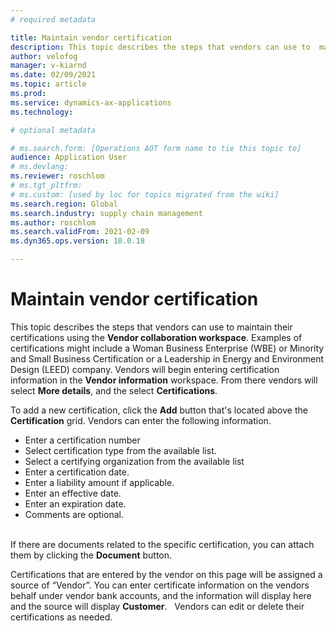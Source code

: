 ```yaml
---
# required metadata

title: Maintain vendor certification
description: This topic describes the steps that vendors can use to  maintain their certifications using the **Vendor collaboration workspace**. Examples of certifications might include a Woman Business Enterprise (WBE) or Minority and Small Business Certification or a Leadership in Energy and Environment Design (LEED) company.
author: velofog
manager: v-kiarnd
ms.date: 02/09/2021
ms.topic: article
ms.prod: 
ms.service: dynamics-ax-applications
ms.technology: 

# optional metadata

# ms.search.form: [Operations AOT form name to tie this topic to]
audience: Application User
# ms.devlang: 
ms.reviewer: roschlom
# ms.tgt_pltfrm: 
# ms.custom: [used by loc for topics migrated from the wiki]
ms.search.region: Global
ms.search.industry: supply chain management
ms.author: roschlom
ms.search.validFrom: 2021-02-09
ms.dyn365.ops.version: 10.0.18

---
```


# Maintain vendor certification

This topic describes the steps that vendors can use to  maintain their certifications using the **Vendor collaboration workspace**. Examples of certifications might include a Woman Business Enterprise (WBE) or Minority and Small Business Certification or a Leadership in Energy and Environment Design (LEED) company. Vendors will begin entering certification information in the **Vendor information** workspace. From there vendors will select **More details**, and the select **Certifications**.

To add a new certification, click the **Add** button that's located above the **Certification** grid. Vendors can enter the following information.
 
- Enter a certification number
- Select certification type from the available list.
- Select a certifying organization from the available list 
- Enter a certification date. 
- Enter a liability amount if applicable. 
- Enter an effective date. 
- Enter an expiration date.  
- Comments are optional.<br> 

If there are documents related to the specific certification, you can attach them by clicking the **Document** button.

Certifications that are entered by the vendor on this page will be assigned a source of “Vendor”. You can enter certificate information on the vendors behalf under vendor bank accounts, and the information will display here and the source will display **Customer**.
 
Vendors can edit or delete their certifications as needed.
